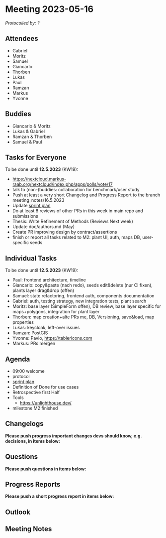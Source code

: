 # Meeting 2023-05-16

_Protocolled by: ?_

## Attendees

- Gabriel
- Moritz
- Samuel
- Giancarlo
- Thorben
- Lukas
- Paul
- Ramzan
- Markus
- Yvonne

## Buddies

- Giancarlo & Moritz
- Lukas & Gabriel
- Ramzan & Thorben
- Samuel & Paul

## Tasks for Everyone

To be done until **12.5.2023** (KW19):

- https://nextcloud.markus-raab.org/nextcloud/index.php/apps/polls/vote/17
- talk to (non-)buddies: collaboration for benchmark/user study
- Push at least a very short Changelog and Progress Report to the branch meeting_notes/16.5.2023
- Update [sprint plan](https://github.com/orgs/ElektraInitiative/projects/4/)
- Do at least 8 reviews of other PRs in this week in main repo and submissions
- Thesis: Write Refinement of Methods (Reviews Next week)
- Update doc/authors.md (May)
- Create PR improving design by contract/assertions
- finish or report all tasks related to M2: plant UI, auth, maps DB, user-specific seeds

## Individual Tasks

To be done until **12.5.2023** (KW19):

- Paul: frontend architecture, timeline
- Giancarlo: copy&paste (nach redo), seeds edit&delete (nur CI fixen), plants layer drag&drop (offen)
- Samuel: state refactoring, frontend auth, components documentation
- Gabriel: auth, testing strategy, new integration tests, plant search
- Moritz: base layer (SimpleForm offen), DB review, base layer specific for maps+polygons, integration for plant layer
- Thorben: map creation+alte PRs me, DB, Versioning, save&load, map properties
- Lukas: keycloak, left-over issues
- Ramzan: PostGIS
- Yvonne: Pavlo, https://tablericons.com
- Markus: PRs mergen

## Agenda

- 09:00 welcome
- protocol
- [sprint plan](https://github.com/orgs/ElektraInitiative/projects/4/)
- Definition of Done for use cases
- Retrospective first Half
- Tools
  - https://unlighthouse.dev/
- milestone M2 finished

## Changelogs

**Please push progress important changes devs should know, e.g. decisions, in items below:**

## Questions

**Please push questions in items below:**

## Progress Reports

**Please push a short progress report in items below:**

## Outlook

## Meeting Notes
